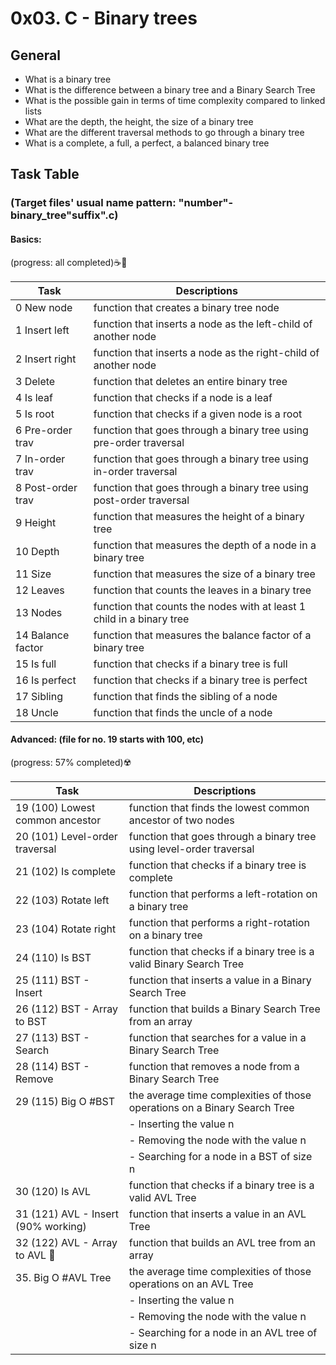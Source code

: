 # 0x03. C - Binary trees
## General
- What is a binary tree
- What is the difference between a binary tree and a Binary Search Tree
- What is the possible gain in terms of time complexity compared to linked lists
- What are the depth, the height, the size of a binary tree
- What are the different traversal methods to go through a binary tree
- What is a complete, a full, a perfect, a balanced binary tree

## Task Table
### (Target files' usual name pattern: "number"-binary_tree"suffix".c)
#### Basics:
(progress: all completed):coffee::cowboy_hat_face:

| Task              | Descriptions                                                              |
|-------------------|---------------------------------------------------------------------------|
| 0 New node        | function that creates a binary tree node					|
| 1 Insert left     | function that inserts a node as the left-child of another node		|
| 2 Insert right    | function that inserts a node as the right-child of another node		|
| 3 Delete          | function that deletes an entire binary tree				|
| 4 Is leaf         | function that checks if a node is a leaf					|
| 5 Is root         | function that checks if a given node is a root				|
| 6 Pre-order trav  | function that goes through a binary tree using pre-order traversal	|
| 7 In-order trav   | function that goes through a binary tree using in-order traversal		|
| 8 Post-order trav | function that goes through a binary tree using post-order traversal	|
| 9 Height          | function that measures the height of a binary tree	    		|
| 10 Depth          | function that measures the depth of a node in a binary tree		|
| 11 Size           | function that measures the size of a binary tree	      			|
| 12 Leaves         | function that counts the leaves in a binary tree				|
| 13 Nodes          | function that counts the nodes with at least 1 child in a binary tree	|
| 14 Balance factor | function that measures the balance factor of a binary tree          	|
| 15 Is full        | function that checks if a binary tree is full   	    			|
| 16 Is perfect     | function that checks if a binary tree is perfect				|
| 17 Sibling        | function that finds the sibling of a node					|
| 18 Uncle          | function that finds the uncle of a node					|

#### Advanced: (file for no. 19 starts with 100, etc)
(progress: 57% completed):radioactive:

| Task					| Descriptions									|
|---------------------------------------|-------------------------------------------------------------------------------|
| 19 (100) Lowest common ancestor	| function that finds the lowest common ancestor of two nodes			|
| 20 (101) Level-order traversal    	| function that goes through a binary tree using level-order traversal		|
| 21 (102) Is complete       	      	| function that checks if a binary tree is complete      	   		|
| 22 (103) Rotate left              	| function that performs a left-rotation on a binary tree			|
| 23 (104) Rotate right		    	| function that performs a right-rotation on a binary tree			|
| 24 (110) Is BST 		      	| function that checks if a binary tree is a valid Binary Search Tree		|
| 25 (111) BST - Insert 	      	| function that inserts a value in a Binary Search Tree				|
| 26 (112) BST - Array to BST	      	| function that builds a Binary Search Tree from an array	   	  	|
| 27 (113) BST - Search   		| function that searches for a value in a Binary Search Tree			|
| 28 (114) BST - Remove			| function that removes a node from a Binary Search Tree			|
| 29 (115) Big O #BST		      	| the average time complexities of those operations on a Binary Search Tree	|
|      	     		      		| - Inserting the value n  	             	       	       	     	        |
|			      		| - Removing the node with the value n				     		|
|			      		| - Searching for a node in a BST of size n		         		|
| 30 (120) Is AVL 			| function that checks if a binary tree is a valid AVL Tree   			|
| 31 (121) AVL - Insert (90% working)	| function that inserts a value in an AVL Tree	       				|
| 32 (122) AVL - Array to AVL :thinking:	| function that builds an AVL tree from an array       				|
| 35. Big O #AVL Tree			| the average time complexities of those operations on an AVL Tree		|
|     	    	 			| - Inserting the value n	   	 	       	      			|
|					| - Removing the node with the value n						|
|					| - Searching for a node in an AVL tree of size n				|

